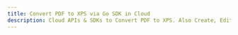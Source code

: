 ---title: Convert PDF to XPS via Go SDK in Clouddescription: Cloud APIs & SDKs to Convert PDF to XPS. Also Create, Edit & Render Microsoft Word & OpenOffice documents in the Cloud.---